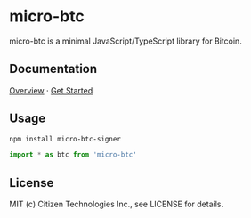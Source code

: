 # micro-btc

micro-btc is a minimal JavaScript/TypeScript library for Bitcoin.

## Documentation

[Overview](https://www.micro-btc.dev/) · [Get Started](https://www.micro-btc.dev/docs/getting-started)

## Usage

```bash
npm install micro-btc-signer
```

```typescript
import * as btc from 'micro-btc'
```

## License

MIT (c) Citizen Technologies Inc., see LICENSE for details.
